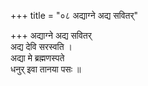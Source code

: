 +++
title = "०८ अद्याग्ने अद्य सवितर्"

+++
अद्याग्ने अद्य सवितर्  
अद्य देवि सरस्वति ।  
अद्या मे ब्रह्मणस्पते  
धनुर् इवा तानया पसः ॥
